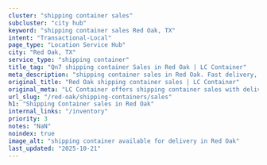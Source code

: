 ```yaml
---
cluster: "shipping container sales"
subcluster: "city hub"
keyword: "shipping container sales Red Oak, TX"
intent: "Transactional-Local"
page_type: "Location Service Hub"
city: "Red Oak, TX"
service_type: "shipping container"
title_tag: "Qn7 shipping container Sales in Red Oak | LC Container"
meta_description: "shipping container sales in Red Oak. Fast delivery, competitive pricing. Serving shipping containers area. Quote ID: X6I. Call (214) 524-4168 for your free quote today."
original_title: "Red Oak shipping container sales | LC Container"
original_meta: "LC Container offers shipping container sales with delivery in Red Oak, TX. Local. Fast quotes. Since 2003."
url_slug: "/red-oak/shipping-containers/sales"
h1: "Shipping Container sales in Red Oak"
internal_links: "/inventory"
priority: 3
notes: "NaN"
noindex: true
image_alt: "shipping container available for delivery in Red Oak"
last_updated: "2025-10-21"
---
```


<!-- TODO: Add unique city/inventory copy, images, and internal links here. -->
